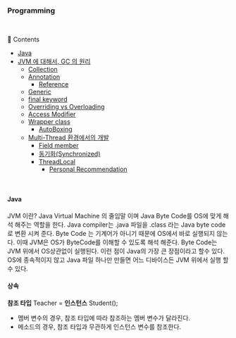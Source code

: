 ### Programming
<br>


📖 Contents

- [Java](#Java)
- [JVM 에 대해서, GC 의 원리](#jvm-%EC%97%90-%EB%8C%80%ED%95%B4%EC%84%9C-gc-%EC%9D%98-%EC%9B%90%EB%A6%AC)
  - [Collection](#collection)
  - [Annotation](#annotation)
      - [Reference](#reference)
  - [Generic](#generic)
  - [final keyword](#final-keyword)
  - [Overriding vs Overloading](#overriding-vs-overloading)
  - [Access Modifier](#access-modifier)
  - [Wrapper class](#wrapper-class)
    - [AutoBoxing](#autoboxing)
  - [Multi-Thread 환경에서의 개발](#multi-thread-%ED%99%98%EA%B2%BD%EC%97%90%EC%84%9C%EC%9D%98-%EA%B0%9C%EB%B0%9C)
    - [Field member](#field-member)
    - [동기화(Synchronized)](#%EB%8F%99%EA%B8%B0%ED%99%94synchronized)
    - [ThreadLocal](#threadlocal)
      - [Personal Recommendation](#personal-recommendation)

<br>


#### Java

JVM 이란?
Java Virtual Machine 의 줄임말 이며 Java Byte Code를 OS에 맞게 해석 해주는 역할을 한다. Java compiler는 .java 파일을 .class 라는 Java byte code로 변환 시켜 준다. Byte Code 는 기계어가 아니기 때문에 OS에서 바로 실행되지 않는다. 이때 JVM은 OS가 ByteCode를 이해할 수 있도록 해석 해준다. Byte Code는 JVM 위에서 OS상관없이 실행된다. 이런 점이 Java의 가장 큰 장점이라고 할수 있다. OS에 종속적이지 않고 Java 파일 하나만 만들면 어느 디바이스든 JVM 위에서 실행 할 수 있다.


#### 상속

**참조 타입** Teacher = **인스턴스** Student();
- 멤버 변수의 경우, 참조 타입에 따라 참조하는 멤버 변수가 달라진다.
- 메소드의 경우, 참조 타입과 무관하게 인스턴스 변수를 참조한다.
